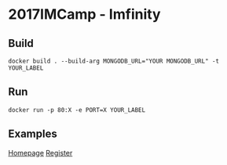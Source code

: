 # 2017IMCamp - Imfinity
## Build
```shell
docker build . --build-arg MONGODB_URL="YOUR MONGODB_URL" -t YOUR_LABEL
```
## Run
```shell
docker run -p 80:X -e PORT=X YOUR_LABEL
```
## Examples
[Homepage](https://yuyuanhey.github.io/2017IMCamp/index.html)
[Register](https://yuyuanhey.github.io/2017IMCamp/register.html)
